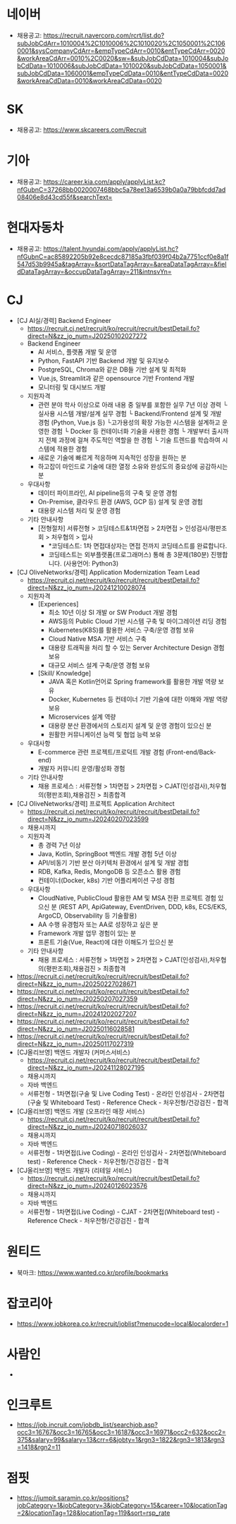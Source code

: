 # 네이버
- 채용공고: https://recruit.navercorp.com/rcrt/list.do?subJobCdArr=1010004%2C1010006%2C1010020%2C1050001%2C1060001&sysCompanyCdArr=&empTypeCdArr=0010&entTypeCdArr=0020&workAreaCdArr=0010%2C0020&sw=&subJobCdData=1010004&subJobCdData=1010006&subJobCdData=1010020&subJobCdData=1050001&subJobCdData=1060001&empTypeCdData=0010&entTypeCdData=0020&workAreaCdData=0010&workAreaCdData=0020

# SK
- 채용공고: https://www.skcareers.com/Recruit

# 기아
- 채용공고: https://career.kia.com/apply/applyList.kc?nfGubnC=37268bb0020007468bbc5a78ee13a6539b0a0a79bbfcdd7ad08406e8d43cd55f&searchText=

# 현대자동차
- 채용공고: https://talent.hyundai.com/apply/applyList.hc?nfGubnC=ac85892205b92e8cecdc87185a3fbf039f04b2a7751ccf0e8a1f547d53b9945a&tagArray=&sortDataTagArray=&areaDataTagArray=&fieldDataTagArray=&occupDataTagArray=211&intnsvYn=

# CJ
- [CJ AI실/경력] Backend Engineer
    - https://recruit.cj.net/recruit/ko/recruit/recruit/bestDetail.fo?direct=N&zz_jo_num=J20250102027272
    - Backend Engineer
        - AI 서비스, 플랫폼 개발 및 운영
        - Python, FastAPI 기반 Backend 개발 및 유지보수
        - PostgreSQL, Chroma와 같은 DB들 기반 설계 및 최적화
        - Vue.js, StreamIit과 같은 opensource 기반 Frontend 개발
        - 모니터링 및 대시보드 개발
    - 지원자격
        - 관련 분야 학사 이상으로 아래 내용 중 일부를 포함한 실무 7년 이상 경력
            └실사용 시스템 개발/설계 실무 경험
            └ Backend/Frontend 설계 및 개발 경험 (Python, Vue.js 등)
            └고가용성의 확장 가능한 시스템을 설계하고 운영한 경험
            └ Docker 등 컨테이너화 기술을 사용한 경험
            └ 개발부터 출시까지 전체 과정에 걸쳐 주도적인 역할을 한 경험
            └ 기술 트렌드를 학습하여 시스템에 적용한 경험
        - 새로운 기술에 빠르게 적응하며 지속적인 성장을 원하는 분
        - 하고잡이 마인드로 기술에 대한 열정 소유와 완성도의 중요성에 공감하시는 분
    - 우대사항
        - 데이터 파이프라인, AI pipeline등의 구축 및 운영 경험
        - On-Premise, 클라우드 환경 (AWS, GCP 등) 설계 및 운영 경험
        - 대용량 시스템 처리 및 운영 경험
    - 기타 안내사항
        - [전형절차] 서류전형 > 코딩테스트&1차면접 > 2차면접 > 인성검사/평판조회 > 처우협의 > 입사
            - *코딩테스트: 1차 면접대상자는 면접 전까지 코딩테스트를 완료합니다. 
            - 코딩테스트는 외부플랫폼(프로그래머스) 통해 총 3문제(180분) 진행합니다. (사용언어: Python3)
- [CJ OliveNetworks/경력] Application Modernization Team Lead
    - https://recruit.cj.net/recruit/ko/recruit/recruit/bestDetail.fo?direct=N&zz_jo_num=J20241210028074
    - 지원자격
        - [Experiences]
            - 최소 10년 이상 SI 개발 or SW Product 개발 경험
            - AWS등의 Public Cloud 기반 시스템 구축 및 마이그레이션 리딩 경험
            - Kubernetes(K8S)를 활용한 서비스 구축/운영 경험 보유
            - Cloud Native MSA 기반 서비스 구축
            - 대용량 트래픽을 처리 할 수 있는 Server Architecture Design 경험 보유
            - 대규모 서비스 설계 구축/운영 경험 보유
        - [Skill/ Knowledge]
            - JAVA 혹은 Kotlin언어로 Spring framework를 활용한 개발 역량 보유
            - Docker, Kubernetes 등 컨테이너 기반 기술에 대한 이해와 개발 역량 보유
            - Microservices 설계 역량
            - 대용량 분산 환경에서의 스토리지 설계 및 운영 경험이 있으신 분
            - 원활한 커뮤니케이션 능력 및 협업 능력 보유
    - 우대사항
        - E-commerce 관련 프로젝트/프로덕트 개발 경험 (Front-end/Back-end)
        - 개발자 커뮤니티 운영/활성화 경험
    - 기타 안내사항
        - 채용 프로세스 : 서류전형 > 1차면접 > 2차면접 > CJAT(인성검사),처우협의(평판조회),채용검진 > 최종합격
- [CJ OliveNetworks/경력] 프로젝트 Application Architect
    - https://recruit.cj.net/recruit/ko/recruit/recruit/bestDetail.fo?direct=N&zz_jo_num=J20240207023599
    - 채용시까지
    - 지원자격
        - 총 경력 7년 이상
        - Java, Kotlin, SpringBoot 백엔드 개발 경험 5년 이상
        - API/비동기 기반 분산 아키텍처 환경에서 설계 및 개발 경험
        - RDB, Kafka, Redis, MongoDB 등 오픈소스 활용 경험
        - 컨테이너(Docker, k8s) 기반 어플리케이션 구성 경험
    - 우대사항
        - CloudNative, PublicCloud 활용한 AM 및 MSA 전환 프로젝트 경험 있으신 분 (REST API, ApiGateway, EventDriven, DDD, k8s, ECS/EKS, ArgoCD, Observability 등 기술활용)
        - AA 수행 유경험자 또는 AA로 성장하고 싶은 분
        - Framework 개발 업무 경험이 있는 분
        - 프론트 기술(Vue, React)에 대한 이해도가 있으신 분
    - 기타 안내사항
        - 채용 프로세스 : 서류전형 > 1차면접 > 2차면접 > CJAT(인성검사),처우협의(평판조회),채용검진 > 최종합격
- https://recruit.cj.net/recruit/ko/recruit/recruit/bestDetail.fo?direct=N&zz_jo_num=J20250227028671
- https://recruit.cj.net/recruit/ko/recruit/recruit/bestDetail.fo?direct=N&zz_jo_num=J20250207027359
- https://recruit.cj.net/recruit/ko/recruit/recruit/bestDetail.fo?direct=N&zz_jo_num=J20241202027207
- https://recruit.cj.net/recruit/ko/recruit/recruit/bestDetail.fo?direct=N&zz_jo_num=J20250116028581
- https://recruit.cj.net/recruit/ko/recruit/recruit/bestDetail.fo?direct=N&zz_jo_num=J20250117027319
- [CJ올리브영] 백엔드 개발자 (커머스서비스)
    - https://recruit.cj.net/recruit/ko/recruit/recruit/bestDetail.fo?direct=N&zz_jo_num=J20241128027195
    - 채용시까지
    - 자바 백엔드
    - 서류전형 - 1차면접(구술 및 Live Coding Test) - 온라인 인성검사 - 2차면접(구술 및 Whiteboard Test) - Reference Check - 처우전형/건강검진 - 합격
- [CJ올리브영] 백엔드 개발 (오프라인 매장 서비스)
    - https://recruit.cj.net/recruit/ko/recruit/recruit/bestDetail.fo?direct=N&zz_jo_num=J20240718026037
    - 채용시까지
    - 자바 백엔드
    - 서류전형 - 1차면접(Live Coding) - 온라인 인성검사 - 2차면접(Whiteboard test) - Reference Check - 처우전형/건강검진 - 합격
- [CJ올리브영] 백엔드 개발자 (리테일 서비스)
    - https://recruit.cj.net/recruit/ko/recruit/recruit/bestDetail.fo?direct=N&zz_jo_num=J20240126023576
    - 채용시까지
    - 자바 백엔드
    - 서류전형 - 1차면접(Live Coding) - CJAT - 2차면접(Whiteboard test) - Reference Check - 처우전형/건강검진 - 합격

# 원티드
- 북마크: https://www.wanted.co.kr/profile/bookmarks

# 잡코리아
- https://www.jobkorea.co.kr/recruit/joblist?menucode=local&localorder=1

# 사람인
- 

# 인크루트
- https://job.incruit.com/jobdb_list/searchjob.asp?occ3=16767&occ3=16765&occ3=16187&occ3=16971&occ2=632&occ2=375&salary=99&salary=13&crr=6&jobty=1&rgn3=1822&rgn3=1813&rgn3=1418&rgn2=11

# 점핏
- https://jumpit.saramin.co.kr/positions?jobCategory=1&jobCategory=3&jobCategory=15&career=10&locationTag=2&locationTag=128&locationTag=119&sort=rsp_rate
